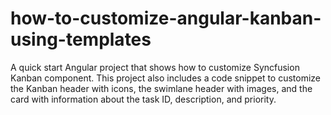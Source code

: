 # how-to-customize-angular-kanban-using-templates
A quick start Angular project that shows how to customize Syncfusion Kanban component. This project also includes a code snippet to customize the Kanban header with icons, the swimlane header with images, and the card with information about the task ID, description, and priority.
